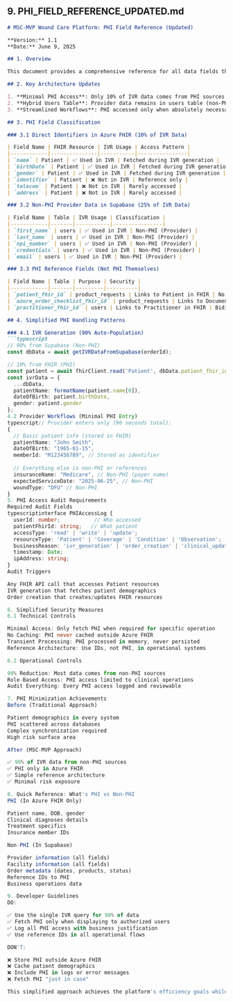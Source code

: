 ## 9. PHI_FIELD_REFERENCE_UPDATED.md

```markdown
# MSC-MVP Wound Care Platform: PHI Field Reference (Updated)

**Version:** 1.1  
**Date:** June 9, 2025

## 1. Overview

This document provides a comprehensive reference for all data fields that may contain Protected Health Information (PHI) within the MSC-MVP Wound Care Platform, updated to reflect the simplified architecture from the Technical Alignment document.

## 2. Key Architecture Updates

1. **Minimal PHI Access**: Only 10% of IVR data comes from PHI sources
2. **Hybrid Users Table**: Provider data remains in users table (non-PHI)
3. **Streamlined Workflows**: PHI accessed only when absolutely necessary

## 3. PHI Field Classification

### 3.1 Direct Identifiers in Azure FHIR (10% of IVR Data)

| Field Name | FHIR Resource | IVR Usage | Access Pattern |
|------------|---------------|-----------|----------------|
| `name` | Patient | ✅ Used in IVR | Fetched during IVR generation |
| `birthDate` | Patient | ✅ Used in IVR | Fetched during IVR generation |
| `gender` | Patient | ✅ Used in IVR | Fetched during IVR generation |
| `identifier` | Patient | ❌ Not in IVR | Reference only |
| `telecom` | Patient | ❌ Not in IVR | Rarely accessed |
| `address` | Patient | ❌ Not in IVR | Rarely accessed |

### 3.2 Non-PHI Provider Data in Supabase (25% of IVR Data)

| Field Name | Table | IVR Usage | Classification |
|------------|-------|-----------|----------------|
| `first_name` | users | ✅ Used in IVR | Non-PHI (Provider) |
| `last_name` | users | ✅ Used in IVR | Non-PHI (Provider) |
| `npi_number` | users | ✅ Used in IVR | Non-PHI (Provider) |
| `credentials` | users | ✅ Used in IVR | Non-PHI (Provider) |
| `email` | users | ✅ Used in IVR | Non-PHI (Provider) |

### 3.3 PHI Reference Fields (Not PHI Themselves)

| Field Name | Table | Purpose | Security |
|------------|-------|---------|----------|
| `patient_fhir_id` | product_requests | Links to Patient in FHIR | No reverse lookup |
| `azure_order_checklist_fhir_id` | product_requests | Links to DocumentReference | Audit trail only |
| `practitioner_fhir_id` | users | Links to Practitioner in FHIR | Bidirectional sync |

## 4. Simplified PHI Handling Patterns

### 4.1 IVR Generation (90% Auto-Population)
```typescript
// 90% from Supabase (Non-PHI)
const dbData = await getIVRDataFromSupabase(orderId);

// 10% from FHIR (PHI)
const patient = await fhirClient.read('Patient', dbData.patient_fhir_id);
const ivrData = {
  ...dbData,
  patientName: formatName(patient.name[0]),
  dateOfBirth: patient.birthDate,
  gender: patient.gender
};
4.2 Provider Workflows (Minimal PHI Entry)
typescript// Provider enters only (90 seconds total):
{
  // Basic patient info (stored in FHIR)
  patientName: "John Smith",
  dateOfBirth: "1965-01-15",
  memberId: "M123456789", // Stored as identifier
  
  // Everything else is non-PHI or references
  insuranceName: "Medicare", // Non-PHI (payer name)
  expectedServiceDate: "2025-06-25", // Non-PHI
  woundType: "DFU" // Non-PHI
}
5. PHI Access Audit Requirements
Required Audit Fields
typescriptinterface PHIAccessLog {
  userId: number;           // Who accessed
  patientFhirId: string;   // What patient
  accessType: 'read' | 'write' | 'update';
  resourceType: 'Patient' | 'Coverage' | 'Condition' | 'Observation';
  businessReason: 'ivr_generation' | 'order_creation' | 'clinical_update';
  timestamp: Date;
  ipAddress: string;
}
Audit Triggers

Any FHIR API call that accesses Patient resources
IVR generation that fetches patient demographics
Order creation that creates/updates FHIR resources

6. Simplified Security Measures
6.1 Technical Controls

Minimal Access: Only fetch PHI when required for specific operation
No Caching: PHI never cached outside Azure FHIR
Transient Processing: PHI processed in memory, never persisted
Reference Architecture: Use IDs, not PHI, in operational systems

6.2 Operational Controls

90% Reduction: Most data comes from non-PHI sources
Role-Based Access: PHI access limited to clinical operations
Audit Everything: Every PHI access logged and reviewable

7. PHI Minimization Achievements
Before (Traditional Approach)

Patient demographics in every system
PHI scattered across databases
Complex synchronization required
High risk surface area

After (MSC-MVP Approach)

✅ 90% of IVR data from non-PHI sources
✅ PHI only in Azure FHIR
✅ Simple reference architecture
✅ Minimal risk exposure

8. Quick Reference: What's PHI vs Non-PHI
PHI (In Azure FHIR Only)

Patient name, DOB, gender
Clinical diagnoses details
Treatment specifics
Insurance member IDs

Non-PHI (In Supabase)

Provider information (all fields)
Facility information (all fields)
Order metadata (dates, products, status)
Reference IDs to PHI
Business operations data

9. Developer Guidelines
DO:

✅ Use the single IVR query for 90% of data
✅ Fetch PHI only when displaying to authorized users
✅ Log all PHI access with business justification
✅ Use reference IDs in all operational flows

DON'T:

❌ Store PHI outside Azure FHIR
❌ Cache patient demographics
❌ Include PHI in logs or error messages
❌ Fetch PHI "just in case"

This simplified approach achieves the platform's efficiency goals while maintaining strict HIPAA compliance through architectural design rather than complex procedural controls.